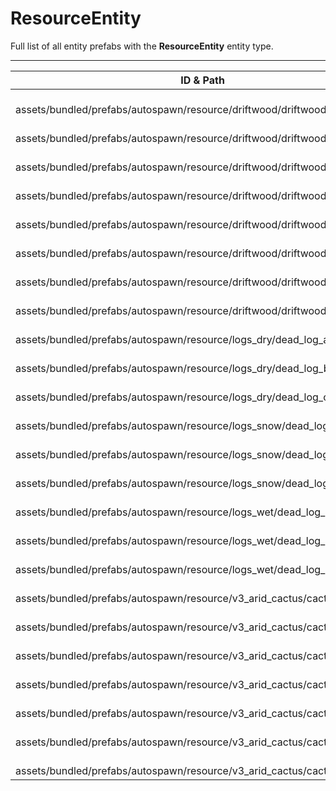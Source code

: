 # ResourceEntity
Full list of all <Badge type="warning" text="24"/> entity prefabs with the **ResourceEntity** entity type.

---
| ID & Path |
| --- |
| <Badge type="tip" text="2185810269"/> <br> assets/bundled/prefabs/autospawn/resource/driftwood/driftwood_1.prefab |
| <Badge type="tip" text="53033822"/> <br> assets/bundled/prefabs/autospawn/resource/driftwood/driftwood_2.prefab |
| <Badge type="tip" text="3063603901"/> <br> assets/bundled/prefabs/autospawn/resource/driftwood/driftwood_3.prefab |
| <Badge type="tip" text="4211220439"/> <br> assets/bundled/prefabs/autospawn/resource/driftwood/driftwood_4.prefab |
| <Badge type="tip" text="2046267825"/> <br> assets/bundled/prefabs/autospawn/resource/driftwood/driftwood_5.prefab |
| <Badge type="tip" text="2851433408"/> <br> assets/bundled/prefabs/autospawn/resource/driftwood/driftwood_set_1.prefab |
| <Badge type="tip" text="4196856001"/> <br> assets/bundled/prefabs/autospawn/resource/driftwood/driftwood_set_2.prefab |
| <Badge type="tip" text="1440601674"/> <br> assets/bundled/prefabs/autospawn/resource/driftwood/driftwood_set_3.prefab |
| <Badge type="tip" text="1256252847"/> <br> assets/bundled/prefabs/autospawn/resource/logs_dry/dead_log_a.prefab |
| <Badge type="tip" text="4205217620"/> <br> assets/bundled/prefabs/autospawn/resource/logs_dry/dead_log_b.prefab |
| <Badge type="tip" text="900882703"/> <br> assets/bundled/prefabs/autospawn/resource/logs_dry/dead_log_c.prefab |
| <Badge type="tip" text="1757500473"/> <br> assets/bundled/prefabs/autospawn/resource/logs_snow/dead_log_a.prefab |
| <Badge type="tip" text="1782777145"/> <br> assets/bundled/prefabs/autospawn/resource/logs_snow/dead_log_b.prefab |
| <Badge type="tip" text="2524096513"/> <br> assets/bundled/prefabs/autospawn/resource/logs_snow/dead_log_c.prefab |
| <Badge type="tip" text="58855262"/> <br> assets/bundled/prefabs/autospawn/resource/logs_wet/dead_log_a.prefab |
| <Badge type="tip" text="2230952726"/> <br> assets/bundled/prefabs/autospawn/resource/logs_wet/dead_log_b.prefab |
| <Badge type="tip" text="1861715755"/> <br> assets/bundled/prefabs/autospawn/resource/logs_wet/dead_log_c.prefab |
| <Badge type="tip" text="2749651279"/> <br> assets/bundled/prefabs/autospawn/resource/v3_arid_cactus/cactus-1.prefab |
| <Badge type="tip" text="475377262"/> <br> assets/bundled/prefabs/autospawn/resource/v3_arid_cactus/cactus-2.prefab |
| <Badge type="tip" text="3385984627"/> <br> assets/bundled/prefabs/autospawn/resource/v3_arid_cactus/cactus-3.prefab |
| <Badge type="tip" text="2611805566"/> <br> assets/bundled/prefabs/autospawn/resource/v3_arid_cactus/cactus-4.prefab |
| <Badge type="tip" text="2613580048"/> <br> assets/bundled/prefabs/autospawn/resource/v3_arid_cactus/cactus-5.prefab |
| <Badge type="tip" text="755840967"/> <br> assets/bundled/prefabs/autospawn/resource/v3_arid_cactus/cactus-6.prefab |
| <Badge type="tip" text="996259137"/> <br> assets/bundled/prefabs/autospawn/resource/v3_arid_cactus/cactus-7.prefab |
